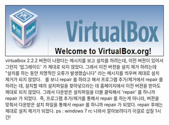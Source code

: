 <img src="virtualbox.png" width="596" height="162" />
virtualbox 2.2.2 버젼이 나왔다는 메시지를 보고 설치를 하려는데, 이전 버젼이 있어서 그런지 '업그레이드' 가 제대로 되지 않았다. 그래서 이전 버젼을 설치 제거 하려는데 "설치를 하는 동안 치명적인 오류가 발생했습니다" 라는 메시지를 띄우며 제대로 설치 제거가 되지 않았다.
 <http://kldp.org/node/104538> 를 보니 repair 를 하라고 해서 프로그램 추가/제거에서 repair 를 하려는 데, 설치할 때의 설치파일을 찾아넣으라는 데 홈페이지에서 이전 버젼을 받아도 제대로 되지 않았다. 그래서 다운받은 설치파일을 더블 클릭해서 'repair' 를 하니까 repair 가 되었다.
 즉, 프로그램 추가/제거를 통해서 repair 를 하는게 아니라, 버젼을 맞춰서 다운받은 설치 파일을 통해서 repair 를 하니까 repair 가 되었다. repair 후에는 제대로 설치 제거가 되었다.
ps : windows 7 rc 나와서 깔아보려다가 이걸로 삽질 1시간!

